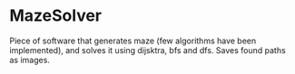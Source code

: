 # MazeSolver
Piece of software that generates maze (few algorithms have been implemented), and solves it using dijsktra, bfs and dfs. Saves found paths as images.
